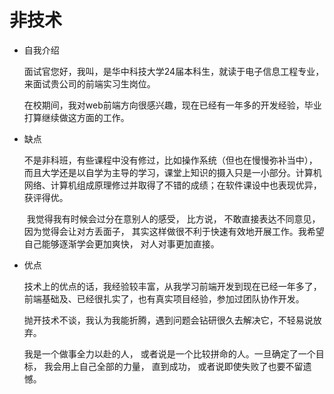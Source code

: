 # 非技术

- 自我介绍
  
  面试官您好，我叫，是华中科技大学24届本科生，就读于电子信息工程专业，来面试贵公司的前端实习生岗位。
  
  在校期间，我对web前端方向很感兴趣，现在已经有一年多的开发经验，毕业打算继续做这方面的工作。

- 缺点
  
  不是非科班，有些课程中没有修过，比如操作系统（但也在慢慢弥补当中），而且大学还是以自学为主导的学习，课堂上知识的摄入只是一小部分。计算机网络、计算机组成原理修过并取得了不错的成绩；在软件课设中也表现优异，获评得优。
  
   我觉得我有时候会过分在意别人的感受， 比方说， 不敢直接表达不同意见， 因为觉得会让对方丢面子， 其实这样做很不利于快速有效地开展工作。我希望自己能够逐渐学会更加爽快， 对人对事更加直接。

- 优点
  
  技术上的优点的话，我经验较丰富，从我学习前端开发到现在已经一年多了，前端基础及、已经很扎实了，也有真实项目经验，参加过团队协作开发。
  
  抛开技术不谈，我认为我能折腾，遇到问题会钻研很久去解决它，不轻易说放弃。
  
  我是一个做事全力以赴的人， 或者说是一个比较拼命的人。一旦确定了一个目标， 我会用上自己全部的力量， 直到成功， 或者说即使失败了也要不留遗憾。
